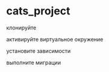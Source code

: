# cats_project

клонируйте

активируйте виртуальное окружение

установите зависимости 

выполните миграции
